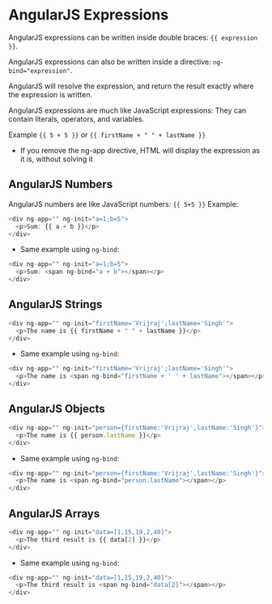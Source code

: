# AngularJS Expressions
AngularJS expressions can be written inside double braces: `{{ expression }}`.

AngularJS expressions can also be written inside a directive:  `ng-bind="expression"`.

AngularJS will resolve the expression, and return the result exactly where the expression is written.

AngularJS expressions are much like JavaScript expressions: They can contain literals, operators, and variables.

Example `{{ 5 + 5 }}` or `{{ firstName + " " + lastName }}`

* If you remove the ng-app directive, HTML will display the expression as it is, without solving it

## AngularJS Numbers
AngularJS numbers are like JavaScript numbers:
`{{ 5+5 }}`
Example:

```js
<div ng-app="" ng-init="a=1;b=5">
  <p>Sum: {{ a + b }}</p>
</div>
```
* Same example using `ng-bind`:
```js
<div ng-app="" ng-init="a=1;b=5">
  <p>Sum: <span ng-bind="a + b"></span></p>
</div>
```

## AngularJS Strings
```js
<div ng-app="" ng-init="firstName='Vrijraj';lastName='Singh'">
  <p>The name is {{ firstName + " " + lastName }}</p>
</div>
```
* Same example using `ng-bind`:
```js
<div ng-app="" ng-init="firstName='Vrijraj';lastName='Singh'">
  <p>The name is <span ng-bind="firstName + ' ' + lastName"></span></p>
</div>
```

## AngularJS Objects
```js
<div ng-app="" ng-init="person={firstName:'Vrijraj',lastName:'Singh'}">
  <p>The name is {{ person.lastName }}</p>
</div>
```

* Same example using `ng-bind`:
```js
<div ng-app="" ng-init="person={firstName:'Vrijraj',lastName:'Singh'}">
  <p>The name is <span ng-bind="person.lastName"></span></p>
</div>
```

## AngularJS Arrays
```js
<div ng-app="" ng-init="data=[1,15,19,2,40]">
  <p>The third result is {{ data[2] }}</p>
</div>
```

* Same example using `ng-bind`:
```js
<div ng-app="" ng-init="data=[1,15,19,2,40]">
  <p>The third result is <span ng-bind="data[2]"></span></p>
</div>
```
